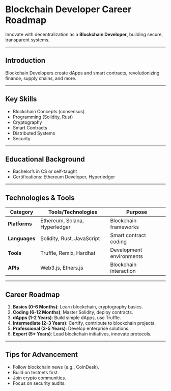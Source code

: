 # Blockchain Developer Career Roadmap

Innovate with decentralization as a **Blockchain Developer**, building secure, transparent systems.

---

## Introduction
Blockchain Developers create dApps and smart contracts, revolutionizing finance, supply chains, and more.

---

## Key Skills
- Blockchain Concepts (consensus)
- Programming (Solidity, Rust)
- Cryptography
- Smart Contracts
- Distributed Systems
- Security

---

## Educational Background
- Bachelor’s in CS or self-taught
- Certifications: Ethereum Developer, Hyperledger

---

## Technologies & Tools
| **Category**         | **Tools/Technologies**                         | **Purpose**                        |
|----------------------|------------------------------------------------|------------------------------------|
| **Platforms**        | Ethereum, Solana, Hyperledger                  | Blockchain frameworks             |
| **Languages**        | Solidity, Rust, JavaScript                     | Smart contract coding             |
| **Tools**            | Truffle, Remix, Hardhat                        | Development environments          |
| **APIs**             | Web3.js, Ethers.js                             | Blockchain interaction            |

---

## Career Roadmap
1. **Basics (0-6 Months)**: Learn blockchain, cryptography basics.  
2. **Coding (6-12 Months)**: Master Solidity, deploy contracts.  
3. **dApps (1-2 Years)**: Build simple dApps, use Truffle.  
4. **Intermediate (2-3 Years)**: Certify, contribute to blockchain projects.  
5. **Professional (3-5 Years)**: Develop enterprise solutions.  
6. **Expert (5+ Years)**: Lead blockchain initiatives, innovate protocols.

---

## Tips for Advancement
- Follow blockchain news (e.g., CoinDesk).
- Build on testnets first.
- Join crypto communities.
- Focus on security audits.